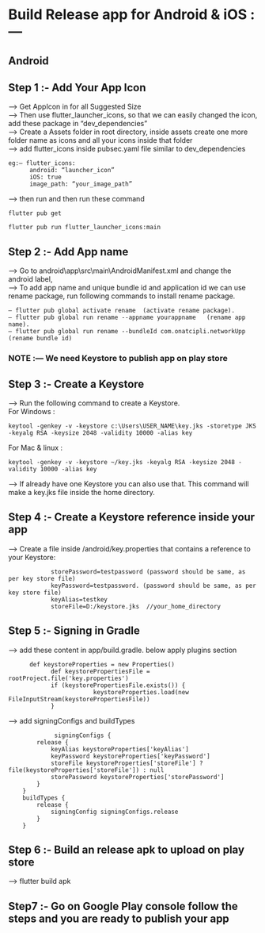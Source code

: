 # Build Release app for Android & iOS :—

## Android

## Step 1 :-  Add Your App Icon

  —> Get AppIcon in for all Suggested Size<br>
  —> Then use flutter_launcher_icons, so that we can easily changed the icon, add these package in “dev_dependencies”<br>
  —> Create a Assets folder in root directory, inside assets create one more folder name as icons and all your icons inside that folder<br>
  —> add flutter_icons inside pubsec.yaml file similar to dev_dependencies<br>
  ```
  eg:— flutter_icons:
		android: “launcher_icon”
		iOS: true
		image_path: “your_image_path”
  ```
—> then run and then run these command
```
flutter pub get

flutter pub run flutter_launcher_icons:main
```

## Step 2 :-  Add App name
—> Go to android\app\src\main\AndroidManifest.xml and change the android label,   
—> To add app name and unique bundle id and application id we can use rename package, run following commands to install rename package. 
	
	— flutter pub global activate rename  (activate rename package). 
	— flutter pub global run rename --appname yourappname	(rename app name). 
	— flutter pub global run rename --bundleId com.onatcipli.networkUpp	(rename bundle id)  

### NOTE :— We need Keystore to publish app on play store 

## Step 3 :- Create  a Keystore
  —> Run the following command to create a Keystore.       
 For Windows :    
```
keytool -genkey -v -keystore c:\Users\USER_NAME\key.jks -storetype JKS -keyalg RSA -keysize 2048 -validity 10000 -alias key
```
For Mac & linux :
```
keytool -genkey -v -keystore ~/key.jks -keyalg RSA -keysize 2048 -validity 10000 -alias key
```  

—> If already have one Keystore you can also use that. This command will make a key.jks file inside the home directory.

## Step 4 :- Create a Keystore reference inside your app
  —> Create a file inside <app dir>/android/key.properties that contains a reference to your Keystore:  
```
			storePassword=testpassword (password should be same, as per key store file)
			keyPassword=testpassword. (password should be same, as per key store file)
			keyAlias=testkey
			storeFile=D:/keystore.jks  //your_home_directory
```
## Step 5 :- Signing in Gradle
  —> add these content in app/build.gradle.  below apply plugins section 
```
      def keystoreProperties = new Properties()
			def keystorePropertiesFile = rootProject.file('key.properties')
			if (keystorePropertiesFile.exists()) {
					    keystoreProperties.load(new FileInputStream(keystorePropertiesFile))
			}
```
—> add signingConfigs and buildTypes
```
			 signingConfigs {
        release {
            keyAlias keystoreProperties['keyAlias']
            keyPassword keystoreProperties['keyPassword']
            storeFile keystoreProperties['storeFile'] ? file(keystoreProperties['storeFile']) : null
            storePassword keystoreProperties['storePassword']
        }
    }
    buildTypes {
        release {
            signingConfig signingConfigs.release
        }
    }
```
## Step 6 :- Build an release apk to upload on play store 
—> flutter build apk 

## Step7 :- Go on Google Play console  follow the steps and you are ready to publish your app
